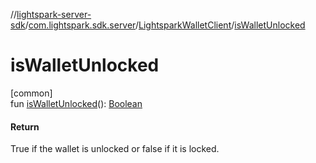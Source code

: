 //[lightspark-server-sdk](../../../index.md)/[com.lightspark.sdk.server](../index.md)/[LightsparkWalletClient](index.md)/[isWalletUnlocked](is-wallet-unlocked.md)

# isWalletUnlocked

[common]\
fun [isWalletUnlocked](is-wallet-unlocked.md)(): [Boolean](https://kotlinlang.org/api/latest/jvm/stdlib/kotlin/-boolean/index.html)

#### Return

True if the wallet is unlocked or false if it is locked.
